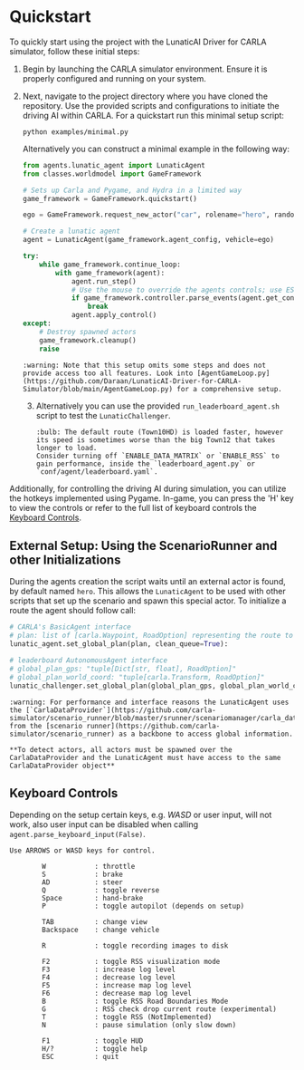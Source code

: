 # Quickstart

To quickly start using the project with the LunaticAI Driver for CARLA simulator, follow these initial steps:

1. Begin by launching the CARLA simulator environment. Ensure it is properly configured and running on your system. 

2. Next, navigate to the project directory where you have cloned the repository. Use the provided scripts and configurations to initiate the driving AI within CARLA. For a quickstart run this minimal setup script:
    
    ```shell
    python examples/minimal.py
    ```
    
    Alternatively you can construct a minimal example in the following way:
    
    ```python
    from agents.lunatic_agent import LunaticAgent
    from classes.worldmodel import GameFramework

    # Sets up Carla and Pygame, and Hydra in a limited way
    game_framework = GameFramework.quickstart()

    ego = GameFramework.request_new_actor("car", rolename="hero", random_location=True)

    # Create a lunatic agent
    agent = LunaticAgent(game_framework.agent_config, vehicle=ego)

    try:
        while game_framework.continue_loop:
            with game_framework(agent):
                agent.run_step()
                # Use the mouse to override the agents controls; use ESC to quit
                if game_framework.controller.parse_events(agent.get_control()):
                    break
                agent.apply_control()
    except:
        # Destroy spawned actors
        game_framework.cleanup()
        raise
    ```
    
    ```{warning}
    :warning: Note that this setup omits some steps and does not provide access too all features. Look into [AgentGameLoop.py](https://github.com/Daraan/LunaticAI-Driver-for-CARLA-Simulator/blob/main/AgentGameLoop.py) for a comprehensive setup.
    ```
    
    3. Alternatively you can use the provided `run_leaderboard_agent.sh` script to test the `LunaticChallenger`.
        ```{warning}
        :bulb: The default route (Town10HD) is loaded faster, however its speed is sometimes worse than the big Town12 that takes longer to load.
        Consider turning off `ENABLE_DATA_MATRIX` or `ENABLE_RSS` to gain performance, inside the `leaderboard_agent.py` or `conf/agent/leaderboard.yaml`.
        ```

Additionally, for controlling the driving AI during simulation, you can utilize the hotkeys implemented using Pygame. In-game, you can press the 'H' key to view the controls or refer to the full list of keyboard controls the [Keyboard Controls](#Keyboard-Controls).

## External Setup: Using the ScenarioRunner and other Initializations

During the agents creation the script waits until an external actor is found, by default named `hero`. This allows the `LunaticAgent` to be used with other scripts that set up the scenario and spawn this special actor. To initialize a route the agent should follow call:

```python
# CARLA's BasicAgent interface
# plan: list of [carla.Waypoint, RoadOption] representing the route to be followed
lunatic_agent.set_global_plan(plan, clean_queue=True):

# leaderboard AutonomousAgent interface
# global_plan_gps: "tuple[Dict[str, float], RoadOption]"
# global_plan_world_coord: "tuple[carla.Transform, RoadOption]"
lunatic_challenger.set_global_plan(global_plan_gps, global_plan_world_coord)
```

```{danger}
:warning: For performance and interface reasons the LunaticAgent uses the [`CarlaDataProvider`](https://github.com/carla-simulator/scenario_runner/blob/master/srunner/scenariomanager/carla_data_provider.py) from the [scenario runner](https://github.com/carla-simulator/scenario_runner) as a backbone to access global information.

**To detect actors, all actors must be spawned over the CarlaDataProvider and the LunaticAgent must have access to the same CarlaDataProvider object**
```


## Keyboard Controls

Depending on the setup certain keys, e.g. *WASD* or user input, will not work, also user input can be disabled when calling `agent.parse_keyboard_input(False)`.

```
Use ARROWS or WASD keys for control.

        W            : throttle
        S            : brake
        AD           : steer
        Q            : toggle reverse
        Space        : hand-brake
        P            : toggle autopilot (depends on setup)

        TAB          : change view
        Backspace    : change vehicle

        R            : toggle recording images to disk

        F2           : toggle RSS visualization mode
        F3           : increase log level
        F4           : decrease log level
        F5           : increase map log level
        F6           : decrease map log level
        B            : toggle RSS Road Boundaries Mode
        G            : RSS check drop current route (experimental)
        T            : toggle RSS (NotImplemented)
        N            : pause simulation (only slow down)

        F1           : toggle HUD
        H/?          : toggle help
        ESC          : quit
```